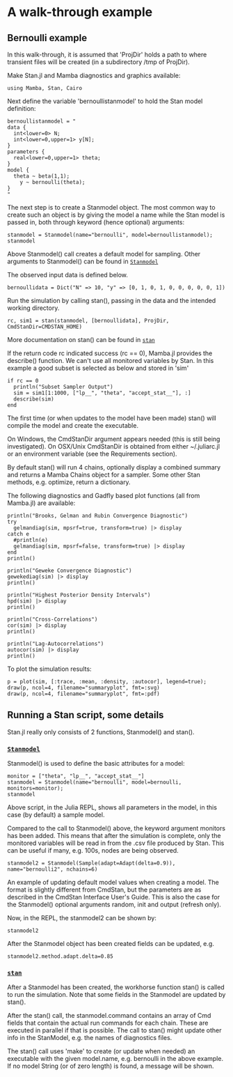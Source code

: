 # A walk-through example

## Bernoulli example

In this walk-through, it is assumed that 'ProjDir' holds a path to where transient files will be created (in a subdirectory /tmp of ProjDir).

Make Stan.jl and Mamba diagnostics and graphics available:
```
using Mamba, Stan, Cairo
```

Next define the variable 'bernoullistanmodel' to hold the Stan model definition:
```
bernoullistanmodel = "
data { 
  int<lower=0> N; 
  int<lower=0,upper=1> y[N];
} 
parameters {
  real<lower=0,upper=1> theta;
} 
model {
  theta ~ beta(1,1);
    y ~ bernoulli(theta);
}
"
```

The next step is to create a Stanmodel object. The most common way to create such an object is by giving the model a name while the Stan model is passed in, both through keyword (hence optional) arguments:
```
stanmodel = Stanmodel(name="bernoulli", model=bernoullistanmodel);
stanmodel
```

Above Stanmodel() call creates a default model for sampling. Other arguments to Stanmodel() can be found in [`Stanmodel`](@ref)

The observed input data is defined below.
```
bernoullidata = Dict("N" => 10, "y" => [0, 1, 0, 1, 0, 0, 0, 0, 0, 1])
```

Run the simulation by calling stan(), passing in the data and the intended working directory. 
```
rc, sim1 = stan(stanmodel, [bernoullidata], ProjDir, CmdStanDir=CMDSTAN_HOME)
```
More documentation on stan() can be found in [`stan`](@ref)

If the return code rc indicated success (rc == 0), Mamba.jl provides the describe() function. We can't use all monitored variables by Stan. In this example a good subset is selected as below and stored in 'sim'
```
if rc == 0
  println("Subset Sampler Output")
  sim = sim1[1:1000, ["lp__", "theta", "accept_stat__"], :]
  describe(sim)
end
```
The first time (or when updates to the model have been made) stan() will compile the model and create the executable.

On Windows, the CmdStanDir argument appears needed (this is still being investigated). On OSX/Unix CmdStanDir is obtained from either ~/.juliarc.jl or an environment variable (see the Requirements section).

By default stan() will run 4 chains, optionally display a combined summary and returns a Mamba Chains object for a sampler. Some other Stan methods, e.g. optimize, return a dictionary.

The following diagnostics and Gadfly based plot functions (all from Mamba.jl) are available:
```
println("Brooks, Gelman and Rubin Convergence Diagnostic")
try
  gelmandiag(sim, mpsrf=true, transform=true) |> display
catch e
  #println(e)
  gelmandiag(sim, mpsrf=false, transform=true) |> display
end
println()

println("Geweke Convergence Diagnostic")
gewekediag(sim) |> display
println()

println("Highest Posterior Density Intervals")
hpd(sim) |> display
println()

println("Cross-Correlations")
cor(sim) |> display
println()

println("Lag-Autocorrelations")
autocor(sim) |> display
println()
```
To plot the simulation results:
```
p = plot(sim, [:trace, :mean, :density, :autocor], legend=true);
draw(p, ncol=4, filename="summaryplot", fmt=:svg)
draw(p, ncol=4, filename="summaryplot", fmt=:pdf)
```

## Running a Stan script, some details

Stan.jl really only consists of 2 functions, Stanmodel() and stan().

### [`Stanmodel`](@ref)

Stanmodel() is used to define the basic attributes for a model:
```
monitor = ["theta", "lp__", "accept_stat__"]
stanmodel = Stanmodel(name="bernoulli", model=bernoulli, monitors=monitor);
stanmodel
```
Above script, in the Julia REPL, shows all parameters in the model, in this case (by default) a sample model.

Compared to the call to Stanmodel() above, the keyword argument monitors has been added. This means that after the simulation is complete, only the monitored variables will be read in from the .csv file produced by Stan. This can be useful if many, e.g. 100s, nodes are being observed.
```
stanmodel2 = Stanmodel(Sample(adapt=Adapt(delta=0.9)), name="bernoulli2", nchains=6)
```
An example of updating default model values when creating a model. The format is slightly different from CmdStan, but the parameters are as described in the CmdStan Interface User's Guide. This is also the case for the Stanmodel() optional arguments random, init and output (refresh only).

Now, in the REPL, the stanmodel2 can be shown by:
```
stanmodel2
```
After the Stanmodel object has been created fields can be updated, e.g.
```
stanmodel2.method.adapt.delta=0.85
```

### [`stan`](@ref)
 
After a Stanmodel has been created, the workhorse function stan() is called to run the simulation. Note that some fields in the Stanmodel are updated by stan().

After the stan() call, the stanmodel.command contains an array of Cmd fields that contain the actual run commands for each chain. These are executed in parallel if that is possible. The call to stan() might update other info in the StanModel, e.g. the names of diagnostics files.

The stan() call uses 'make' to create (or update when needed) an executable with the given model.name, e.g. bernoulli in the above example. If no model String (or of zero length) is found, a message will be shown.

